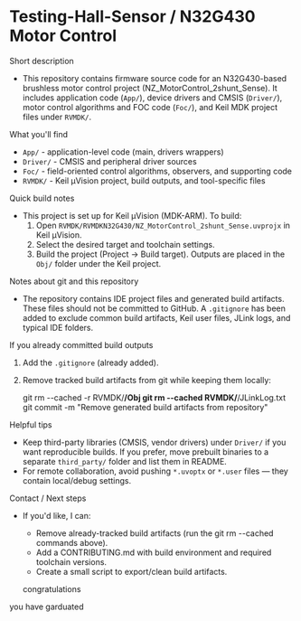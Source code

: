 # Testing-Hall-Sensor / N32G430 Motor Control

Short description
- This repository contains firmware source code for an N32G430-based brushless motor control project (NZ_MotorControl_2shunt_Sense). It includes application code (`App/`), device drivers and CMSIS (`Driver/`), motor control algorithms and FOC code (`Foc/`), and Keil MDK project files under `RVMDK/`.

What you'll find
- `App/` - application-level code (main, drivers wrappers)
- `Driver/` - CMSIS and peripheral driver sources
- `Foc/` - field-oriented control algorithms, observers, and supporting code
- `RVMDK/` - Keil µVision project, build outputs, and tool-specific files

Quick build notes
- This project is set up for Keil µVision (MDK-ARM). To build:
  1. Open `RVMDK/RVMDKN32G430/NZ_MotorControl_2shunt_Sense.uvprojx` in Keil µVision.
  2. Select the desired target and toolchain settings.
  3. Build the project (Project -> Build target). Outputs are placed in the `Obj/` folder under the Keil project.

Notes about git and this repository
- The repository contains IDE project files and generated build artifacts. These files should not be committed to GitHub. A `.gitignore` has been added to exclude common build artifacts, Keil user files, JLink logs, and typical IDE folders.

If you already committed build outputs
1. Add the `.gitignore` (already added).
2. Remove tracked build artifacts from git while keeping them locally:

   git rm --cached -r RVMDK/**/Obj
   git rm --cached RVMDK/**/JLinkLog.txt
   git commit -m "Remove generated build artifacts from repository"

Helpful tips
- Keep third-party libraries (CMSIS, vendor drivers) under `Driver/` if you want reproducible builds. If you prefer, move prebuilt binaries to a separate `third_party/` folder and list them in README.
- For remote collaboration, avoid pushing `*.uvoptx` or `*.user` files — they contain local/debug settings.

Contact / Next steps
- If you'd like, I can:
  - Remove already-tracked build artifacts (run the git rm --cached commands above).
  - Add a CONTRIBUTING.md with build environment and required toolchain versions.
  - Create a small script to export/clean build artifacts.

  congratulations

you have garduated 